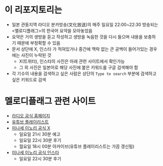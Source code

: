 # 이 리포지토리는
- 일본 관동지역 라디오 분카방송(文化放送)의 매주 일요일 22:00~22:30 방송되는 <멜로디플래그>의 한국어 요약을 모아놓았음
- 요약은 거의 생방을 듣고 작성하고 생방을 녹음한 것을 다시 들으며 내용을 보충하기 때문에 부정확할 수 있음
- 문서 상단에 X, 인스타 가 적혀있거나 중간에 맥락 없는 큰 공백이 들어가있는 경우에는 사진이 누락된 것
  - X(트위터), 인스타의 사진은 아래 관련 사이트에서 확인가능
  - 그 외 사진은 일본어로 해당 사진에 붙은 키워드를 구글 검색해야 함
- 각 기수의 내용을 검색하고 싶은 사람은 상단의 `Type to search` 부분에 검색하고 싶은 키워드로 검색

# 멜로디플래그 관련 사이트
- [라디오 공식 홈페이지](https://melody-flag.com)
- [유튜브 플레이리스트](https://www.youtube.com/watch?v=jpSb9JH_Vlw&list=PL8fgX9U51tx4wG4oIHXuP5v5D1jvCfP8V&pp=iAQB)
- [미나세 이노리 공식 X](https://x.com/inoriminase)
  - 일요일 21시 30분 예고
  - 일요일 22시 30분 후기
  - 월요일 18시 00분 아카이브(유튜브 플레이리스트는 가끔 갱신됨)
- [미나세 이노리 공식 인스타](https://instagram.com/inoriminase_info)
  - 일요일 22시 30분 후기